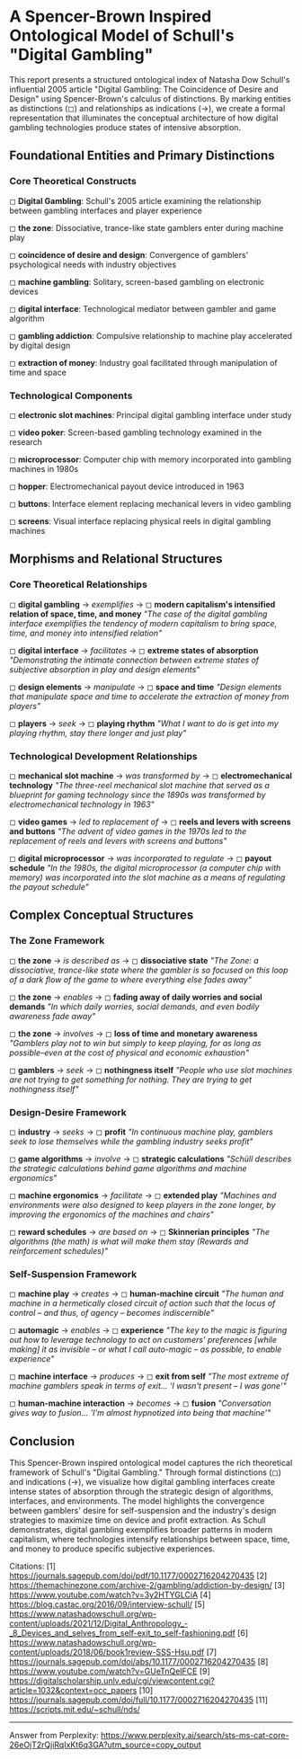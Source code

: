 # A Spencer-Brown Inspired Ontological Model of Schull's "Digital Gambling"

This report presents a structured ontological index of Natasha Dow Schull's influential 2005 article "Digital Gambling: The Coincidence of Desire and Design" using Spencer-Brown's calculus of distinctions. By marking entities as distinctions (◻) and relationships as indications (→), we create a formal representation that illuminates the conceptual architecture of how digital gambling technologies produce states of intensive absorption.

## Foundational Entities and Primary Distinctions

### Core Theoretical Constructs

◻ **Digital Gambling**: Schull's 2005 article examining the relationship between gambling interfaces and player experience

◻ **the zone**: Dissociative, trance-like state gamblers enter during machine play

◻ **coincidence of desire and design**: Convergence of gamblers' psychological needs with industry objectives

◻ **machine gambling**: Solitary, screen-based gambling on electronic devices

◻ **digital interface**: Technological mediator between gambler and game algorithm

◻ **gambling addiction**: Compulsive relationship to machine play accelerated by digital design

◻ **extraction of money**: Industry goal facilitated through manipulation of time and space

### Technological Components

◻ **electronic slot machines**: Principal digital gambling interface under study

◻ **video poker**: Screen-based gambling technology examined in the research

◻ **microprocessor**: Computer chip with memory incorporated into gambling machines in 1980s

◻ **hopper**: Electromechanical payout device introduced in 1963

◻ **buttons**: Interface element replacing mechanical levers in video gambling

◻ **screens**: Visual interface replacing physical reels in digital gambling machines

## Morphisms and Relational Structures

### Core Theoretical Relationships

◻ **digital gambling** → *exemplifies* → ◻ **modern capitalism's intensified relation of space, time, and money**
   *"The case of the digital gambling interface exemplifies the tendency of modern capitalism to bring space, time, and money into intensified relation"*

◻ **digital interface** → *facilitates* → ◻ **extreme states of absorption**
   *"Demonstrating the intimate connection between extreme states of subjective absorption in play and design elements"*

◻ **design elements** → *manipulate* → ◻ **space and time**
   *"Design elements that manipulate space and time to accelerate the extraction of money from players"*

◻ **players** → *seek* → ◻ **playing rhythm**
   *"What I want to do is get into my playing rhythm, stay there longer and just play"*

### Technological Development Relationships

◻ **mechanical slot machine** → *was transformed by* → ◻ **electromechanical technology**
   *"The three-reel mechanical slot machine that served as a blueprint for gaming technology since the 1890s was transformed by electromechanical technology in 1963"*

◻ **video games** → *led to replacement of* → ◻ **reels and levers with screens and buttons**
   *"The advent of video games in the 1970s led to the replacement of reels and levers with screens and buttons"*

◻ **digital microprocessor** → *was incorporated to regulate* → ◻ **payout schedule**
   *"In the 1980s, the digital microprocessor (a computer chip with memory) was incorporated into the slot machine as a means of regulating the payout schedule"*

## Complex Conceptual Structures

### The Zone Framework

◻ **the zone** → *is described as* → ◻ **dissociative state**
   *"The Zone: a dissociative, trance-like state where the gambler is so focused on this loop of a dark flow of the game to where everything else fades away"*

◻ **the zone** → *enables* → ◻ **fading away of daily worries and social demands**
   *"In which daily worries, social demands, and even bodily awareness fade away"*

◻ **the zone** → *involves* → ◻ **loss of time and monetary awareness**
   *"Gamblers play not to win but simply to keep playing, for as long as possible–even at the cost of physical and economic exhaustion"*

◻ **gamblers** → *seek* → ◻ **nothingness itself**
   *"People who use slot machines are not trying to get something for nothing. They are trying to get nothingness itself"*

### Design-Desire Framework

◻ **industry** → *seeks* → ◻ **profit**
   *"In continuous machine play, gamblers seek to lose themselves while the gambling industry seeks profit"*

◻ **game algorithms** → *involve* → ◻ **strategic calculations**
   *"Schüll describes the strategic calculations behind game algorithms and machine ergonomics"*

◻ **machine ergonomics** → *facilitate* → ◻ **extended play**
   *"Machines and environments were also designed to keep players in the zone longer, by improving the ergonomics of the machines and chairs"*

◻ **reward schedules** → *are based on* → ◻ **Skinnerian principles**
   *"The algorithms (the math) is what will make them stay (Rewards and reinforcement schedules)"*

### Self-Suspension Framework

◻ **machine play** → *creates* → ◻ **human-machine circuit**
   *"The human and machine in a hermetically closed circuit of action such that the locus of control – and thus, of agency – becomes indiscernible"*

◻ **automagic** → *enables* → ◻ **experience**
   *"The key to the magic is figuring out how to leverage technology to act on customers' preferences [while making] it as invisible – or what I call auto-magic – as possible, to enable experience"*

◻ **machine interface** → *produces* → ◻ **exit from self**
   *"The most extreme of machine gamblers speak in terms of exit... 'I wasn't present – I was gone'"*

◻ **human-machine interaction** → *becomes* → ◻ **fusion**
   *"Conversation gives way to fusion... 'I'm almost hypnotized into being that machine'"*

## Conclusion

This Spencer-Brown inspired ontological model captures the rich theoretical framework of Schull's "Digital Gambling." Through formal distinctions (◻) and indications (→), we visualize how digital gambling interfaces create intense states of absorption through the strategic design of algorithms, interfaces, and environments. The model highlights the convergence between gamblers' desire for self-suspension and the industry's design strategies to maximize time on device and profit extraction. As Schull demonstrates, digital gambling exemplifies broader patterns in modern capitalism, where technologies intensify relationships between space, time, and money to produce specific subjective experiences.

Citations:
[1] https://journals.sagepub.com/doi/pdf/10.1177/0002716204270435
[2] https://themachinezone.com/archive-2/gambling/addiction-by-design/
[3] https://www.youtube.com/watch?v=3y2HTYGLCiA
[4] https://blog.castac.org/2016/09/interview-schull/
[5] https://www.natashadowschull.org/wp-content/uploads/2021/12/Digital_Anthropology_-_8_Devices_and_selves_from_self-exit_to_self-fashioning.pdf
[6] https://www.natashadowschull.org/wp-content/uploads/2018/06/book1review-SSS-Hsu.pdf
[7] https://journals.sagepub.com/doi/abs/10.1177/0002716204270435
[8] https://www.youtube.com/watch?v=GUeTnQeIFCE
[9] https://digitalscholarship.unlv.edu/cgi/viewcontent.cgi?article=1032&context=occ_papers
[10] https://journals.sagepub.com/doi/full/10.1177/0002716204270435
[11] https://scripts.mit.edu/~schull/nds/

---
Answer from Perplexity: https://www.perplexity.ai/search/sts-ms-cat-core-26eOjT2rQjiRqIxKt6q3GA?utm_source=copy_output